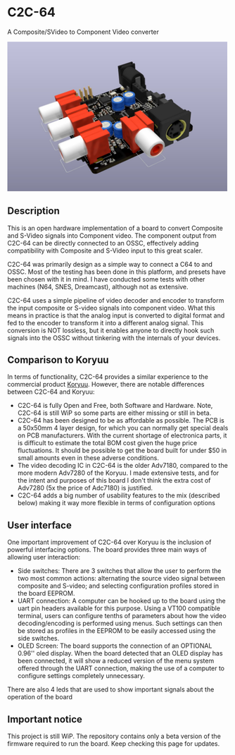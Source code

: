 # C2C-64
A Composite/SVideo to Component Video converter

<img alt="C2C-64 Board Image" src="images/board.jpg" width="500">

## Description

This is an open hardware implementation of a board to convert Composite and S-Video signals into Component video. The component output from C2C-64 can be directly connected to an OSSC, effectively adding compatibility with Composite and S-Video input to this great scaler.

C2C-64 was primarily design as a simple way to connect a C64 to and OSSC. Most of the testing has been done in this platform, and presets have been chosen with it in mind. I have conducted some tests with other machines (N64, SNES, Dreamcast), although not as extensive.

C2C-64 uses a simple pipeline of video decoder and encoder to transform the input composite or S-video signals into component video. What this means in practice is that the analog input is converted to digital format and fed to the encoder to transform it into a different analog signal. This conversion is NOT lossless, but it enables anyone to directly hook such signals into the OSSC without tinkering with the internals of your devices. 

## Comparison to Koryuu

In terms of functionality, C2C-64 provides a similar experience to the commercial product [Koryuu](https://videogameperfection.com/products/koryuu-transcoder/). However, there are notable differences between C2C-64 and Koryuu:
- C2C-64 is fully Open and Free, both Software and Hardware. Note, C2C-64 is still WiP so some parts are either missing or still in beta.
- C2C-64 has been designed to be as affordable as possible. The PCB is a 50x50mm 4 layer design, for which you can normally get special deals on PCB manufacturers. With the current shortage of electronica parts, it is difficult to estimate the total BOM cost given the huge price fluctuations. It should be possible to get the board built for under $50 in small amounts even in these adverse conditions.
- The video decoding IC in C2C-64 is the older Adv7180, compared to the more modern Adv7280 of the Koryuu. I made extensive tests, and for the intent and purposes of this board I don't think the extra cost of Adv7280 (5x the price of Adc7180) is justified. 
- C2C-64 adds a big number of usability features to the mix (described below) making it way more flexible in terms of configuration options

## User interface

One important improvement of C2C-64 over Koryuu is the inclusion of powerful interfacing options. The board provides three main ways of allowing user interaction:
- Side switches: There are 3 switches that allow the user to perform the two most common actions: alternating the source video signal between composite and S-video; and selecting configuration profiles stored in the board EEPROM.
- UART connection: A computer can be hooked up to the board using the uart pin headers available for this purpose. Using a VT100 compatible terminal, users can configure tenths of parameters about how the video decoding/encoding is performed using menus. Such settings can then be stored as profiles in the EEPROM to be easily accessed using the side switches.
- OLED Screen: The board supports the connection of an OPTIONAL 0.96'' oled display. When the board detected that an OLED display has been connected, it will show a reduced version of the menu system offered through the UART connection, making the use of a computer to configure settings completely unnecessary.

There are also 4 leds that are used to show important signals about the operation of the board

## Important notice

This project is still WiP. The repository contains only a beta version of the firmware required to run the board. Keep checking this page for updates.
